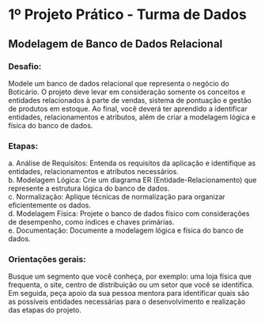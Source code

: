 # 1º Projeto Prático - Turma de Dados

## Modelagem de Banco de Dados Relacional

### Desafio:

Modele um banco de dados relacional que representa o negócio do Boticário. O projeto deve levar em consideração somente os conceitos e entidades relacionados à parte de vendas, sistema de pontuação e gestão de produtos em estoque. Ao final, você deverá ter aprendido a identificar entidades, relacionamentos e atributos, além de criar a modelagem lógica e física do banco de dados.

### Etapas:

a. Análise de Requisitos: Entenda os requisitos da aplicação e identifique as entidades, relacionamentos e atributos necessários.<br>
b. Modelagem Lógica: Crie um diagrama ER (Entidade-Relacionamento) que represente a estrutura lógica do banco de dados.<br>
c. Normalização: Aplique técnicas de normalização para organizar eficientemente os dados.<br>
d. Modelagem Física: Projete o banco de dados físico com considerações de desempenho, como índices e chaves primárias.<br>
e. Documentação: Documente a modelagem lógica e física do banco de dados.<br>

### Orientações gerais:

Busque um segmento que você conheça, por exemplo: uma loja física que frequenta, o site, centro de distribuição ou um setor que você se identifica. Em seguida, peça apoio da sua pessoa mentora para identificar quais são as possíveis entidades necessárias para o desenvolvimento e realização das etapas do projeto.


